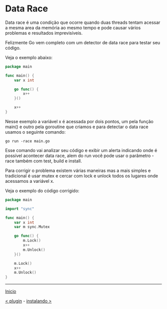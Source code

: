 # Data Race


Data race é uma condição que ocorre quando duas threads tentam acessar a mesma area da memória ao mesmo tempo e pode causar vários problemas e resultados imprevisíveis.


Felizmente Go vem completo com um detector de data race para testar seu código.


Veja o exemplo abaixo:


```go
package main

func main() {
	var x int

	go func() {
		x++
	}()

	x++
}

```

Nesse exemplo a variável x é acessada por dois pontos, um pela função main() e outro pela goroutine que criamos e para detectar o data race usamos o seguinte comando:


```
go run -race main.go
```

Esse comando vai analizar seu código e exibir um alerta indicando onde é possível acontecer data race, alem do run você pode usar o parâmetro -race também com test, build e install.


Para corrigir o problema existem várias maneiras mas a mais simples e tradicional é usar mutex e cercar com lock e unlock todos os lugares onde acessamos a variável x.


Veja o exemplo do código corrigido:


```go
package main

import "sync"

func main() {
	var x int
	var m sync.Mutex

	go func() {
		m.Lock()
		x++
		m.Unlock()
	}()

	m.Lock()
	x++
	m.Unlock()
}
```

---
[Inicio](../README.md)

[< plugin](../plugin/) - [instalando >](../instalando.md)
